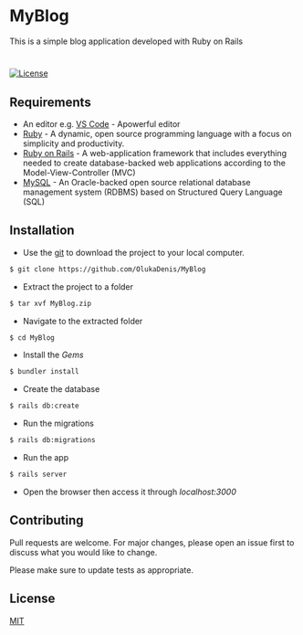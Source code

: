 # MyBlog
This is a simple blog application developed with Ruby on Rails
#
[![License](http://img.shields.io/:license-mit-blue.svg)](http://doge.mit-license.org)

## Requirements
- An editor e.g. [VS Code](https://code.visualstudio.com/download) - Apowerful editor
- [Ruby](https://www.ruby-lang.org/en/downloads/) - A dynamic, open source programming language with a focus on simplicity and productivity. 
- [Ruby on Rails](http://railsinstaller.org/en) - A web-application framework that includes everything needed to create database-backed web applications according to the Model-View-Controller (MVC) 
- [MySQL](https://www.mysql.com/downloads/) -  An Oracle-backed open source relational database management system (RDBMS) based on Structured Query Language (SQL)
## Installation

- Use the [git](https://git-scm.com/downloads) to download the project to your local computer.

```bash
$ git clone https://github.com/OlukaDenis/MyBlog
```
- Extract the project to a folder 

```bash
$ tar xvf MyBlog.zip
```
- Navigate to the extracted folder
```bash
$ cd MyBlog
```
- Install the *Gems*
```bash
$ bundler install
```
- Create the database
```bash
$ rails db:create
```

- Run the migrations
```bash
$ rails db:migrations
```

- Run the app 
```bash
$ rails server
```

- Open the browser then access it through *localhost:3000*


## Contributing
Pull requests are welcome. For major changes, please open an issue first to discuss what you would like to change.

Please make sure to update tests as appropriate.

## License
[MIT](https://github.com/OlukaDenis/MyBlog/blob/master/LICENSE)
